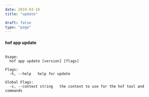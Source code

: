 ```yaml
---
date: 2019-03-16
title: "update"

draft: false
type: "page"
---
```


#### hof app update

```Updates the Application runtime when a new version is available. If you omit version, the most recent, stable version will be applied.

Usage:
  hof app update [version] [flags]

Flags:
  -h, --help   help for update

Global Flags:
  -c, --context string   the context to use for the hof tool and commands
```

